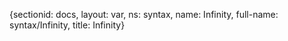 {sectionid: docs, layout: var, ns: syntax, name: Infinity, full-name: syntax/Infinity,
  title: Infinity}
